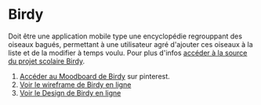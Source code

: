 # Birdy
Doit être une application mobile type une encyclopédie regrouppant des oiseaux bagués, permettant à une utilisateur agré d'ajouter ces oiseaux à la liste et de la modifier à temps voulu. Pour plus d'infos [accéder à la source du projet scolaire Birdy](https://github.com/hepl-dwm/birdy).

1. [Accéder au Moodboard de Birdy](https://www.pinterest.com/m_akd/birdy-moodboard/) sur pinterest.
2. [Voir le wireframe de Birdy en ligne](https://xd.adobe.com/view/b720a1e0-b95b-4fe7-45ab-f542b79055b5-c111/)
3. [Voir le Design de Birdy en ligne](https://xd.adobe.com/view/0eeab4a0-9a5b-4dd2-5b1c-7c8afc69695d-78db/)
